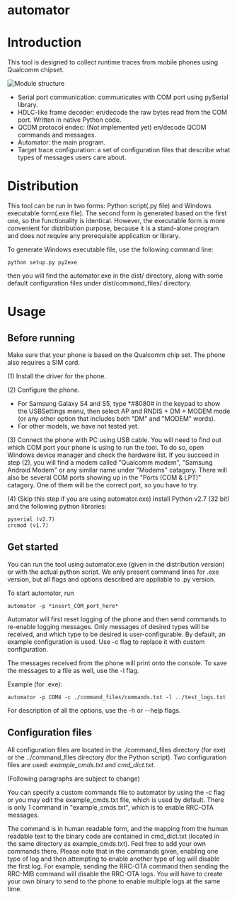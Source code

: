 automator
=========

# Introduction #

This tool is designed to collect runtime traces from mobile phones using Qualcomm chipset.

![Module structure](docs/modules.png)
  
  * Serial port communication: communicates with COM port using pySerial library.
  * HDLC-like frame decoder: en/decode the raw bytes read from the COM port. Written in native Python code.
  * QCDM protocol endec: (Not implemented yet) en/decode QCDM commands and messages.
  * Automator: the main program.
  * Target trace configuration: a set of configuration files that describe what types of messages users care about.

# Distribution #

This tool can be run in two forms: Python script(.py file) and Windows executable form(.exe file). The second form is generated based on the first one, so the functionality is identical.
However, the executable form is more convenient for distribution purpose, because it is a stand-alone program and does not require any prerequisite application or library.

To generate Windows executable file, use the following command line:

    python setup.py py2exe

then you will find the automator.exe in the dist/ directory, along with some default configuration files under dist/command_files/ directory.

# Usage #

## Before running ##

Make sure that your phone is based on the Qualcomm chip set. The phone also requires a SIM card.

(1) Install the driver for the phone.

(2) Configure the phone. 

  * For Samsung Galaxy S4 and S5, type *#8080# in the keypad to show the USBSettings menu, then select AP and RNDIS + DM + MODEM mode (or any other option that includes both "DM" and "MODEM" words).
  * For other models, we have not tested yet.

(3) Connect the phone with PC using USB cable. You will need to find out which COM port your phone is using to run the tool. To do so, open Windows device manager and check the hardware list. If you succeed in step (2), you will find a modem called "Qualcomm modem", "Samsung Android Modem" or any similar name under "Modems" catagory. There will also be several COM ports showing up in the "Ports (COM & LPT)" catagory. One of them will be the correct port, so you have to try.

(4) (Skip this step if you are using automator.exe) Install Python v2.7 (32 bit) and the following python libraries:

    pyserial (v2.7)
    crcmod (v1.7)


## Get started ##

You can run the tool using automator.exe (given in the distribution version) or with the actual python script. We only present command lines for .exe version, but all flags and options described are appliable to .py version.

To start automator, run

    automator -p *insert_COM_port_here*
    
Automator will first reset logging of the phone and then send commands to re-enable logging messages. Only messages of desired types will be received, and which type to be desired is user-configurable. By default, an example configuration is used. Use -c flag to replace it with custom configuration.

The messages received from the phone will print onto the console. To save the messages to a file as well, use the -l flag.

Example (for .exe):

    automator -p COM4 -c ./command_files/commands.txt -l ../test_logs.txt

For description of all the options, use the -h or --help flags.

## Configuration files ##

All configuration files are located in the ./command_files directory (for exe) or the ../command_files directory (for the Python script). Two configuration files are used: *example_cmds.txt* and *cmd_dict.txt*.

(Following paragraphs are subject to change)

You can specify a custom commands file to automator by using the -c flag or you may edit the example_cmds.txt file, which is used by default. There is only 1 command in "example_cmds.txt", which is to enable RRC-OTA messages. 

The command is in human readable form, and the mapping from the human readable text to the binary code are contained in cmd_dict.txt (located in the same directory as example_cmds.txt).
Feel free to add your own commands there. Please note that in the commands given, enabling one type of log and then attempting to enable another type of log will disable the first log. For example, sending the RRC-OTA command then sending the RRC-MIB command will disable the RRC-OTA logs. You will have to create your own binary to send to the phone to enable multiple logs at the same time.
